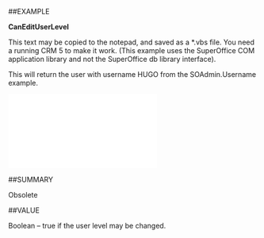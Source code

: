 
##EXAMPLE

**CanEditUserLevel**

This text may be copied to the notepad, and saved as a *.vbs file. You need a running CRM 5 to make it work. (This example uses the SuperOffice COM application library and not the SuperOffice db library interface). 



This will return the user with username HUGO from the SOAdmin.Username example.

![](..\..\Examples\vbs\SOUser.CanEditUserLevel.vbs.txt)


##SUMMARY

Obsolete


##VALUE

Boolean – true if the user level may be changed.


